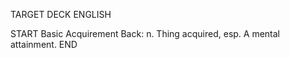 TARGET DECK
ENGLISH

START
Basic
Acquirement
Back: n. Thing acquired, esp. A mental attainment.
END

